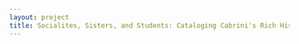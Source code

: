 ```yaml
--- 
layout: project 
title: Socialites, Sisters, and Students: Cataloging Cabrini's Rich History
---
```



